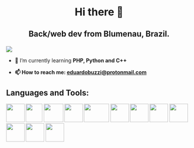 # <p align="center">Hi there 👋<p>
## <p align="center">Back/web dev from Blumenau, Brazil.<p>
  
![](https://komarev.com/ghpvc/?username=edubuzzi&color=blue)
  
- 🌱 I’m currently learning <b>PHP, Python and C++<b>
  
- 📫 How to reach me: eduardobuzzi@protonmail.com
  
## Languages and Tools:
<p>
  <img src="https://cdn3.iconfinder.com/data/icons/logos-and-brands-adobe/512/267_Python-512.png" height="50px" width="50px" href="https://www.python.org/">
  <img src="https://user-images.githubusercontent.com/42747200/46140125-da084900-c26d-11e8-8ea7-c45ae6306309.png" height="50px" width="45px" href="https://docs.microsoft.com/pt-br/cpp/cpp/">
  <img src="https://icons-for-free.com/iconfiles/png/512/development+logo+php+icon-1320184808306269858.png" height="50px" width="53px" href="https://www.php.net/">
  <img src="https://styles.redditmedia.com/t5_2qh2d/styles/communityIcon_xagsn9nsaih61.png" height="50px" width="50px" href="https://pt.wikipedia.org/wiki/Bash">
  <img src="https://raw.githubusercontent.com/learnbr/html-css/master/logo.png" height="50px" width="68px" href="https://www.w3.org/standards/webdesign/htmlcss">
  <img src="https://upload.wikimedia.org/wikipedia/commons/thumb/9/99/Unofficial_JavaScript_logo_2.svg/1200px-Unofficial_JavaScript_logo_2.svg.png" height="50px" width="50px" href="https://pt.wikipedia.org/wiki/JavaScript">
  <img src="https://appmasters.io/static/mysql-logo-bab2c760c60f17191cb3a002e08a3dbf.png" height="50px" width="50px" href="https://www.mysql.com/">
  <img src="https://upload.wikimedia.org/wikipedia/commons/8/8d/Adobe_Fireworks_CS6_Icon.png" height="50px" width="50px" href="https://www.adobe.com/br/products/fireworks.html">
  <img src="https://agetintopc.com/wp-content/uploads/2021/01/Qt-Creator-Free-Download.png" height="50px" width="50px" href="https://doc.qt.io/qt-5/qtdesigner-manual.html">
  <img src="https://www.cursou.com.br/wp-content/uploads/2015/09/Curso-de-Wireshark.png" height="50px" width="50px" href="https://www.wireshark.org/">
  <img src="https://dashboard.snapcraft.io/site_media/appmedia/2016/03/nmap.png" height="50px" width="50px" href="https://nmap.org/">
  <img src="https://pbs.twimg.com/profile_images/580131056629735424/2ENTk2K2.png" height="50px" width="50px" href="https://www.metasploit.com/">
</p>
<!--
**edubuzzi/edubuzzi** is a ✨ _special_ ✨ repository because its `README.md` (this file) appears on your GitHub profile.

Here are some ideas to get you started:

- 🔭 I’m currently working on ...
- 🌱 I’m currently learning ...
- 👯 I’m looking to collaborate on ...
- 🤔 I’m looking for help with ...
- 💬 Ask me about ...
- 📫 How to reach me: ...
- 😄 Pronouns: ...
- ⚡ Fun fact: ...
-->
